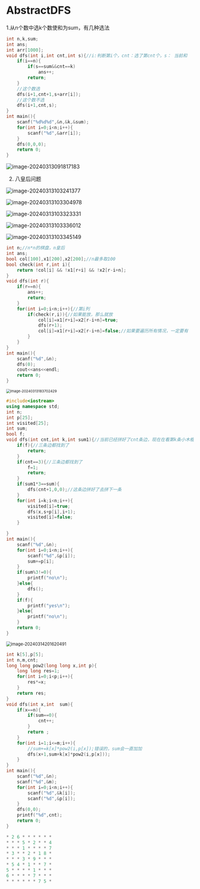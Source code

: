 # AbstractDFS

1.从n个数中选k个数使和为sum，有几种选法

```c++
int n,k,sum;
int ans;
int arr[1000];
void dfs(int i,int cnt,int s){//i:判断第i个，cnt：选了第cnt个，s： 当前和
	if(i==n){
		if(s==sum&&cnt==k)
			ans++;
		return;
	}
	//这个数选
	dfs(i+1,cnt+1,s+arr[i]);
	//这个数不选 
	dfs(i+1,cnt,s);
}
int main(){
	scanf("%d%d%d",&n,&k,&sum);
	for(int i=0;i<n;i++){
		scanf("%d",&arr[i]);
	}
	dfs(0,0,0);
	return 0;
}
```

![image-20240313091817183](AbstractDFS.assets/image-20240313091817183.png)

2. 八皇后问题

![image-20240313103241377](AbstractDFS.assets/image-20240313103241377.png)

![image-20240313103304978](AbstractDFS.assets/image-20240313103304978.png)

![image-20240313103323331](AbstractDFS.assets/image-20240313103323331.png)

![image-20240313103336012](AbstractDFS.assets/image-20240313103336012.png)

![image-20240313103345149](AbstractDFS.assets/image-20240313103345149.png)

```c++
int n;//n*n的棋盘，n皇后 
int ans;
bool col[100],x1[200],x2[200];//n最多取100 
bool check(int r,int i){
	return !col[i] && !x1[r+i] && !x2[r-i+n];
}
void dfs(int r){
	if(r==n){
		ans++;
		return;
	}
	for(int i=0;i<n;i++){//第i列 
		if(check(r,i)){//如果能放，那么就放
			col[i]=x1[r+i]=x2[r-i+n]=true;
			dfs(r+1); 
			col[i]=x1[r+i]=x2[r-i+n]=false;//如果要遍历所有情况，一定要有 
		}
	}
}
int main(){
	scanf("%d",&n);
	dfs(0);
	cout<<ans<<endl;
	return 0;
} 
```

<img src="AbstractDFS.assets/image-20240313183702429.png" alt="image-20240313183702429" style="zoom:67%;" />

```c++
#include<iostream>
using namespace std;
int n;
int p[25];
int visited[25];
int sum;
bool f;
void dfs(int cnt,int k,int sum1){//当前已经拼好了cnt条边，现在在看第k条小木棍，当前和为sum1
	if(f){//三条边都找到了 
		return;
	}
	if(cnt==3){//三条边都找到了 
		f=1;
		return;
	}
	if(sum1*3==sum){
		dfs(cnt+1,0,0);//这条边拼好了去拼下一条 
	}
	for(int i=k;i<n;i++){
		visited[i]=true;
		dfs(x,s+p[i],i+1);
		visited[i]=false;
	}

}
int main(){
	scanf("%d",&n);
	for(int i=0;i<n;i++){
		scanf("%d",&p[i]);
		sum+=p[i];
	}
	if(sum%3!=0){
		printf("no\n");		
	}else{
		dfs();
	}	
	if(f){
		printf("yes\n");
	}else{
		printf("no\n");
	}	
	return 0;
} 
```



<img src="AbstractDFS.assets/image-20240314201620491.png" alt="image-20240314201620491" style="zoom:80%;" />

```c++
int k[5],p[5];
int n,m,cnt;
long long pow2(long long x,int p){
	long long res=1;
	for(int i=0;i<p;i++){
		res*=x;
	}
	return res;
}
void dfs(int x,int  sum){
	if(x==n){
		if(sum==0){
			cnt++;			
		}		
		return ;
	}	
	for(int i=1;i<=m;i++){
		//sum+=k[x]*pow2(i,p[x]);错误的，sum会一直加加 
		dfs(x+1,sum+k[x]*pow2(i,p[x]));
	}	
}
int main(){
	scanf("%d",&n);
	scanf("%d",&m);
	for(int i=0;i<n;i++){
		scanf("%d",&k[i]);
		scanf("%d",&p[i]);
	}
	dfs(0,0);
	printf("%d",cnt);	
	return 0;
}
```

```c++
* 2 6 * * * * * *
* * * 5 * 2 * * 4
* * * 1 * * * * 7
* 3 * * 2 * 1 8 *
* * * 3 * 9 * * *
* 5 4 * 1 * * 7 *
5 * * * * 1 * * *
6 * * * * 7 * * *
* * * * * * 7 5 *
```

